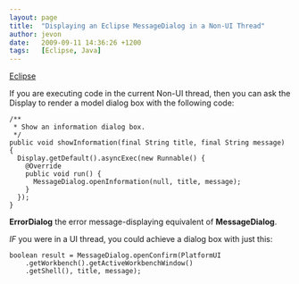 ```yaml
---
layout: page
title:  "Displaying an Eclipse MessageDialog in a Non-UI Thread"
author: jevon
date:   2009-09-11 14:36:26 +1200
tags:   [Eclipse, Java]
---
```


[Eclipse](Eclipse.md)

If you are executing code in the current Non-UI thread, then you can ask the Display to render a model dialog box with the following code:

```
/**
 * Show an information dialog box.
 */
public void showInformation(final String title, final String message) {
  Display.getDefault().asyncExec(new Runnable() {
    @Override
    public void run() {
      MessageDialog.openInformation(null, title, message);
    }
  });
}
```

**ErrorDialog** the error message-displaying equivalent of **MessageDialog**.

_IF_ you were in a UI thread, you could achieve a dialog box with just this:

```
boolean result = MessageDialog.openConfirm(PlatformUI
    .getWorkbench().getActiveWorkbenchWindow()
    .getShell(), title, message);
```
